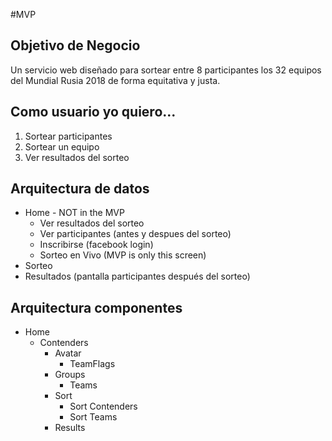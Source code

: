 #MVP

## Objetivo de Negocio

Un servicio web diseñado para sortear entre 8 participantes
los 32 equipos del Mundial Rusia 2018 de forma equitativa y justa.

## Como usuario yo quiero...

1. Sortear participantes
2. Sortear un equipo
3. Ver resultados del sorteo


## Arquitectura de datos

- Home - NOT in the MVP
  - Ver resultados del sorteo
  - Ver participantes (antes y despues del sorteo)
  - Inscribirse (facebook login)
  - Sorteo en Vivo (MVP is only this screen)
- Sorteo
- Resultados (pantalla participantes después del sorteo)


## Arquitectura componentes
- Home
  - Contenders
      - Avatar
        - TeamFlags
    - Groups
      - Teams
    - Sort
      - Sort Contenders
      - Sort Teams
    - Results
